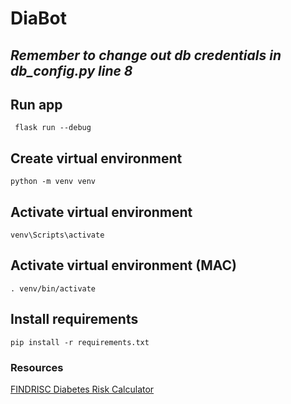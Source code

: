 
# DiaBot

## _Remember to change out db credentials in db_config.py line 8_

## Run app

``` flask run --debug```

## Create virtual environment

```python -m venv venv```

## Activate virtual environment

```venv\Scripts\activate```

## Activate virtual environment (MAC)
```. venv/bin/activate```

## Install requirements

```pip install -r requirements.txt```

<!-- create a link to resource -->
### Resources

[FINDRISC Diabetes Risk Calculator](https://qxmd.com/calculate/calculator_236/findrisc-diabetes-risk-calculator#)
